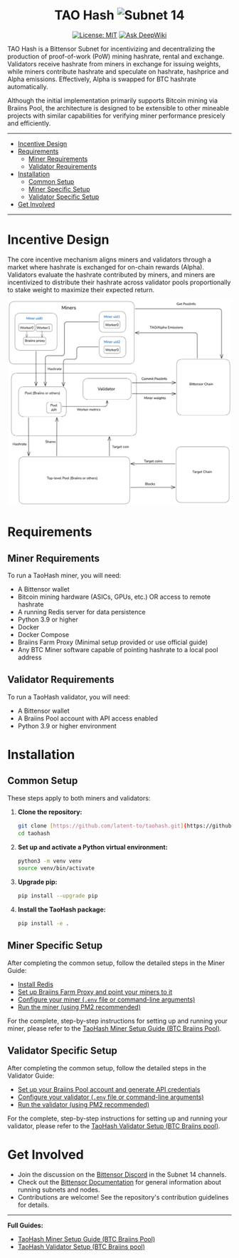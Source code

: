 <div align="center">

# **TAO Hash** ![Subnet 14](https://img.shields.io/badge/Subnet-14_%CE%BE-blue)
[![License: MIT](https://img.shields.io/badge/License-MIT-yellow.svg)](https://opensource.org/licenses/MIT)
[![Ask DeepWiki](https://deepwiki.com/badge.svg)](https://deepwiki.com/latent-to/taohash)

</div>

TAO Hash is a Bittensor Subnet for incentivizing and decentralizing the production of proof-of-work (PoW) mining hashrate, rental and exchange. Validators receive hashrate from miners in exchange for issuing weights, while miners contribute hashrate and speculate on hashrate, hashprice and Alpha emissions. Effectively, Alpha is swapped for BTC hashrate automatically.

Although the initial implementation primarily supports Bitcoin mining via Braiins Pool, the architecture is designed to be extensible to other mineable projects with similar capabilities for verifying miner performance presicely and efficiently.

---
- [Incentive Design](#incentive-design)
- [Requirements](#requirements)
  - [Miner Requirements](#miner-requirements)
  - [Validator Requirements](#validator-requirements)
- [Installation](#installation)
  - [Common Setup](#common-setup)
  - [Miner Specific Setup](#miner-specific-setup)
  - [Validator Specific Setup](#validator-specific-setup)
- [Get Involved](#get-involved)
---

# Incentive Design
The core incentive mechanism aligns miners and validators through a market where hashrate is exchanged for on-chain rewards (Alpha). Validators evaluate the hashrate contributed by miners, and miners are incentivized to distribute their hashrate across validator pools proportionally to stake weight to maximize their expected return.

![TAO Hash Diagram](docs/images/incentive-design.png)

# Requirements

## Miner Requirements
To run a TaoHash miner, you will need:
- A Bittensor wallet
- Bitcoin mining hardware (ASICs, GPUs, etc.) OR access to remote hashrate
- A running Redis server for data persistence
- Python 3.9 or higher
- Docker
- Docker Compose
- Braiins Farm Proxy (Minimal setup provided or use official guide)
- Any BTC Miner software capable of pointing hashrate to a local pool address

## Validator Requirements
To run a TaoHash validator, you will need:
- A Bittensor wallet
- A Braiins Pool account with API access enabled
- Python 3.9 or higher environment

# Installation

## Common Setup
These steps apply to both miners and validators:

1.  **Clone the repository:**
    ```bash
    git clone [https://github.com/latent-to/taohash.git](https://github.com/latent-to/taohash.git)
    cd taohash
    ```

2.  **Set up and activate a Python virtual environment:**
    ```bash
    python3 -m venv venv
    source venv/bin/activate
    ```

3.  **Upgrade pip:**
    ```bash
    pip install --upgrade pip
    ```

4.  **Install the TaoHash package:**
    ```bash
    pip install -e .
    ```

## Miner Specific Setup
After completing the common setup, follow the detailed steps in the Miner Guide:

* [Install Redis](docs/running_braiins_miner.md#2-install-redis)
* [Set up Braiins Farm Proxy and point your miners to it](docs/running_braiins_miner.md#3-set-up-proxy-and-miners)
* [Configure your miner (`.env` file or command-line arguments)](docs/running_braiins_miner.md#5-configuration)
* [Run the miner (using PM2 recommended)](docs/running_braiins_miner.md#6-running-the-miner)

For the complete, step-by-step instructions for setting up and running your miner, please refer to the [TaoHash Miner Setup Guide (BTC Braiins Pool)](docs/running_braiins_miner.md).

## Validator Specific Setup
After completing the common setup, follow the detailed steps in the Validator Guide:

* [Set up your Braiins Pool account and generate API credentials](docs/running_braiins_validator.md#1-braiins-pool-account-setup)
* [Configure your validator (`.env` file or command-line arguments)](docs/running_braiins_validator.md#4-configuration-methods)
* [Run the validator (using PM2 recommended)](docs/running_braiins_validator.md#5-running-the-validator)

For the complete, step-by-step instructions for setting up and running your validator, please refer to the [TaoHash Validator Setup (BTC Braiins pool)](docs/running_braiins_validator.md).

# Get Involved

- Join the discussion on the [Bittensor Discord](https://discord.com/invite/bittensor) in the Subnet 14 channels.
- Check out the [Bittensor Documentation](https://docs.bittensor.com/) for general information about running subnets and nodes.
- Contributions are welcome! See the repository's contribution guidelines for details.

---
**Full Guides:**
- [TaoHash Miner Setup Guide (BTC Braiins Pool)](docs/running_braiins_miner.md)
- [TaoHash Validator Setup (BTC Braiins pool)](docs/running_braiins_validator.md) 
